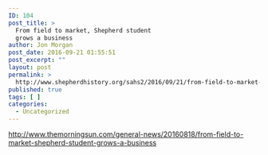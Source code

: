 ```yaml
---
ID: 104
post_title: >
  From field to market, Shepherd student
  grows a business
author: Jon Morgan
post_date: 2016-09-21 01:55:51
post_excerpt: ""
layout: post
permalink: >
  http://www.shepherdhistory.org/sahs2/2016/09/21/from-field-to-market-shepherd-student-grows-a-business/
published: true
tags: [ ]
categories:
  - Uncategorized
---
```

http://www.themorningsun.com/general-news/20160818/from-field-to-market-shepherd-student-grows-a-business
